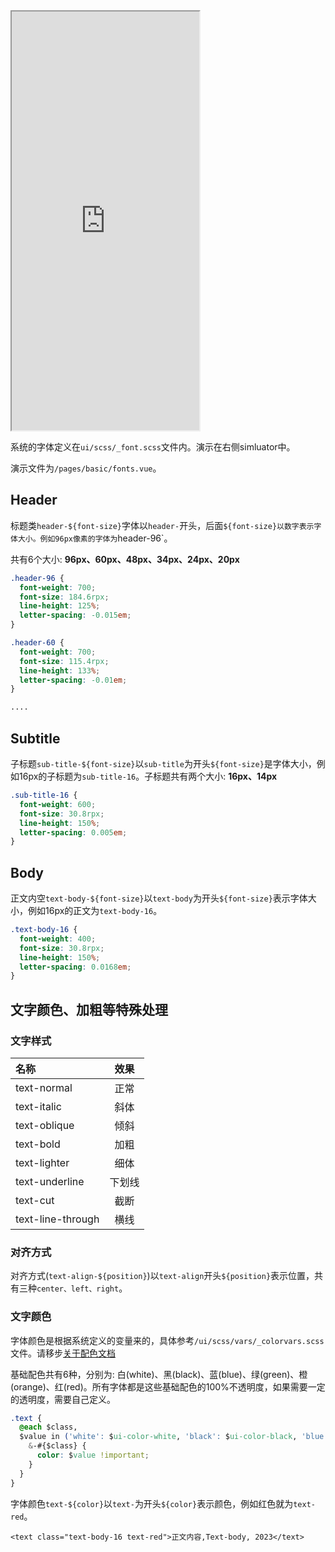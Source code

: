 <div class="simulator">
    <iframe src="http://localhost:8080/#/pages/basic/fonts" height="670px"></iframe>
</div>

系统的字体定义在`ui/scss/_font.scss`文件内。演示在右侧simluator中。

演示文件为`/pages/basic/fonts.vue`。

## Header 
标题类`header-${font-size}`字体以`header-`开头，后面`${font-size}以数字表示字体大小。例如96px像素的字体为`header-96`。

共有6个大小: **96px、60px、48px、34px、24px、20px**

```css
.header-96 {
  font-weight: 700;
  font-size: 184.6rpx;
  line-height: 125%;
  letter-spacing: -0.015em;
}

.header-60 {
  font-weight: 700;
  font-size: 115.4rpx;
  line-height: 133%;
  letter-spacing: -0.01em;
}

....

```

## Subtitle
子标题`sub-title-${font-size}`以`sub-title`为开头`${font-size}`是字体大小，例如16px的子标题为`sub-title-16`。子标题共有两个大小: **16px、14px**

```css
.sub-title-16 {
  font-weight: 600;
  font-size: 30.8rpx;
  line-height: 150%;
  letter-spacing: 0.005em;
}
```

## Body
正文内空`text-body-${font-size}`以`text-body`为开头`${font-size}`表示字体大小，例如16px的正文为`text-body-16`。
```css
.text-body-16 {
  font-weight: 400;
  font-size: 30.8rpx;
  line-height: 150%;
  letter-spacing: 0.0168em;
}
```

## 文字颜色、加粗等特殊处理

### 文字样式
|名称|效果|
|:----|:----:|
|text-normal|正常|
|text-italic|斜体|
|text-oblique|倾斜|
|text-bold|加粗|
|text-lighter|细体|
|text-underline|下划线|
|text-cut|截断|
|text-line-through|横线|

### 对齐方式
对齐方式(`text-align-${position}`)以`text-align`开头`${position}`表示位置，共有三种`center、left、right`。


### 文字颜色
字体颜色是根据系统定义的变量来的，具体参考`/ui/scss/vars/_colorvars.scss`文件。请移步[关于配色文档](/basic/color.md)

基础配色共有6种，分别为: 白(white)、黑(black)、蓝(blue)、绿(green)、橙(orange)、红(red)。所有字体都是这些基础配色的100%不透明度，如果需要一定的透明度，需要自己定义。

```css
.text {
  @each $class,
  $value in ('white': $ui-color-white, 'black': $ui-color-black, 'blue': $ui-color-blue, 'green': $ui-color-green, 'orange': $ui-color-orange, 'red': $ui-color-red) {
    &-#{$class} {
      color: $value !important;
    }
  }
}
```

字体颜色`text-${color}`以`text-`为开头`${color}`表示颜色，例如红色就为`text-red`。
```vue
<text class="text-body-16 text-red">正文内容,Text-body, 2023</text>
```